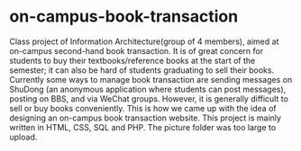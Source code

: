 # on-campus-book-transaction
Class project of Information Architecture(group of 4 members), aimed at on-campus second-hand book transaction.
It is of great concern for students to buy their textbooks/reference books at the start of the semester; it can also be hard of students graduating to sell their books.
Currently some ways to manage book transaction are sending messages on ShuDong (an anonymous application where students can post messages), posting on BBS, and via WeChat groups. However, it is generally difficult to sell or buy books conveniently. This is how we came up with the idea of designing an on-campus book transaction website.
This project is mainly written in HTML, CSS, SQL and PHP.
The picture folder was too large to upload.

